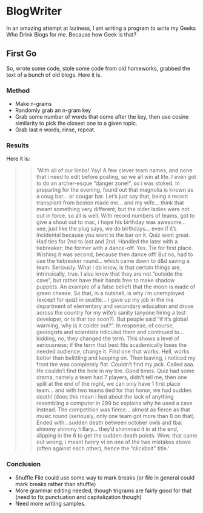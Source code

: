 # BlogWriter
In an amazing attempt at laziness, I am writing a program to write my Geeks Who Drink Blogs for me.  Because how Geek is that?

## First Go
So, wrote some code, stole some code from old homeworks, grabbed the text of a bunch of old blogs.  Here it is.

### Method
* Make n-grams
* Randomly grab an n-gram key
* Grab some number of words that come after the key, then use cosine similarity to pick the closest one to a given topic.
* Grab last n words, rinse, repeat.

### Results
Here it is:
>> 'With all of our limbs! Yay! A few clever team names, and none that i need to edit before posting, so we all win at life. I even got to do an archer-esque “danger zone!”, so i was stoked. In preparing for the evening, found out that magnolia is known as a coug bar… or cougar bar. Let’s just say that, being a recent transplant from boston made me… and my wife… think that meant something very different, but the older ladies were not out in force, so all is well. With record numbers of teams, got to give a shout out to mac, i hope his birthday was awesome… see, just like the plug says, we do birthdays… even if it’s incidental because you went to the bar on it. Quiz went great. Had ties for 2nd to last and 2nd. Handled the later with a tiebreaker; the former with a dance-off. Yes. Tie for first place. Wishing it was second, because then dance off! But no, had to use the tiebreaker round… which came down to d&d saving a team. Seriously. What i do know, is that certain things are, intrinsically, true. I also know that they are not “outside the cave”, but rather have their hands free to make shadow puppets. An example of a false belief) that the moon is made of green cheese. So that, in a nutshell, is why i’m unemployed (except for quiz) in seattle… i gave up my job in the ma department of elementary and secondary education and drove across the country for my wife’s sanity (anyone hiring a test developer, or is that too soon?). But people said “if it’s global warming, why is it colder out?”. In response, of course, geologists and scientists ridiculed them and continued to… kidding, no, they changed the term. This shows a level of seriousness; if the term that best fits academically loses the needed audience, change it. Find one that works. Hell, works better than belittling and keeping on. Then leaving, i noticed my front tire was completely flat. Couldn’t find my jack. Called aaa. He couldn’t find the hole in my tire. Good times. Quiz had some drama, namely a team had 7 players, didn’t tell me, then one split at the end of the night, we can only have 1 first place team… and with two teams tied for that honor, we had sudden death! (does this mean i lied about the lack of anything resembling a computer in 299 bc explains why he used a cave instead. The competition was fierce… almost as fierce as that music round (seriously, only one team got more than 8 on that). Ended with…sudden death between october owls and tba: shimmy shimmy hillary… they’d shimmied it in at the end, slipping in the 6 to get the sudden death points. Wow, that came out wrong, i meant henry vi on one of the two mistakes above (often against each other), hence the “clickbait” title.'

### Conclusion
* Shuffle File could use some way to mark breaks (or file in general could mark breaks rather than shuffle)
* More grammar editing needed, though trigrams are fairly good for that (need to fix punctuation and capitalization though)
* Need more writing samples.
